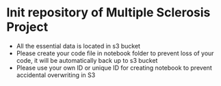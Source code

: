 # Init repository of Multiple Sclerosis Project
* All the essential data is located in s3 bucket
* Please create your code file in notebook folder to prevent loss of your code, it will be automatically back up to s3 bucket
* Please use your own ID or unique ID for creating notebook to prevent accidental overwriting in S3
